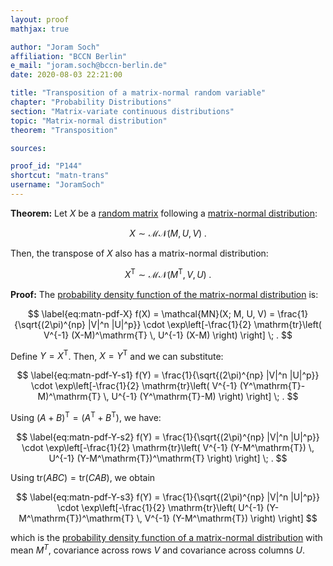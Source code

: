 ```yaml
---
layout: proof
mathjax: true

author: "Joram Soch"
affiliation: "BCCN Berlin"
e_mail: "joram.soch@bccn-berlin.de"
date: 2020-08-03 22:21:00

title: "Transposition of a matrix-normal random variable"
chapter: "Probability Distributions"
section: "Matrix-variate continuous distributions"
topic: "Matrix-normal distribution"
theorem: "Transposition"

sources:

proof_id: "P144"
shortcut: "matn-trans"
username: "JoramSoch"
---
```



**Theorem:** Let $X$ be a [random matrix](/D/rmat) following a [matrix-normal distribution](/D/matn):

$$ \label{eq:matn}
X \sim \mathcal{MN}(M, U, V) \; .
$$

Then, the transpose of $X$ also has a matrix-normal distribution:

$$ \label{eq:matn-trans}
X^\mathrm{T} \sim \mathcal{MN}(M^\mathrm{T}, V, U) \; .
$$


**Proof:** The [probability density function of the matrix-normal distribution](/P/matn-pdf) is:

$$ \label{eq:matn-pdf-X}
f(X) = \mathcal{MN}(X; M, U, V) = \frac{1}{\sqrt{(2\pi)^{np} |V|^n |U|^p}} \cdot \exp\left[-\frac{1}{2} \mathrm{tr}\left( V^{-1} (X-M)^\mathrm{T} \, U^{-1} (X-M) \right) \right] \; .
$$

Define $Y = X^\mathrm{T}$. Then, $X = Y^\mathrm{T}$ and we can substitute:

$$ \label{eq:matn-pdf-Y-s1}
f(Y) = \frac{1}{\sqrt{(2\pi)^{np} |V|^n |U|^p}} \cdot \exp\left[-\frac{1}{2} \mathrm{tr}\left( V^{-1} (Y^\mathrm{T}-M)^\mathrm{T} \, U^{-1} (Y^\mathrm{T}-M) \right) \right] \; .
$$

Using $(A+B)^\mathrm{T} = (A^\mathrm{T} + B^\mathrm{T})$, we have:

$$ \label{eq:matn-pdf-Y-s2}
f(Y) = \frac{1}{\sqrt{(2\pi)^{np} |V|^n |U|^p}} \cdot \exp\left[-\frac{1}{2} \mathrm{tr}\left( V^{-1} (Y-M^\mathrm{T}) \, U^{-1} (Y-M^\mathrm{T})^\mathrm{T} \right) \right] \; .
$$

Using $\mathrm{tr}(ABC) = \mathrm{tr}(CAB)$, we obtain

$$ \label{eq:matn-pdf-Y-s3}
f(Y) = \frac{1}{\sqrt{(2\pi)^{np} |V|^n |U|^p}} \cdot \exp\left[-\frac{1}{2} \mathrm{tr}\left( U^{-1} (Y-M^\mathrm{T})^\mathrm{T} \, V^{-1} (Y-M^\mathrm{T}) \right) \right]
$$

which is the [probability density function of a matrix-normal distribution](/P/matn-pdf) with mean $M^T$, covariance across rows $V$ and covariance across columns $U$.